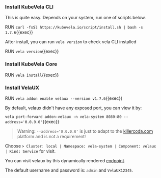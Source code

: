 ### Install KubeVela CLI

This is quite easy. Depends on your system, run one of scripts below.

RUN `curl -fsSl https://kubevela.io/script/install.sh | bash -s 1.7.6`{{exec}}

After install, you can run `vela version` to check vela CLI installed

RUN `vela version`{{exec}}

### Install KubeVela Core

RUN `vela install`{{exec}}

### Install VelaUX

RUN `vela addon enable velaux --version v1.7.6`{{exec}}

By default, velaux didn't have any exposed port, you can view it by:

`vela port-forward addon-velaux -n vela-system 8080:80 --address='0.0.0.0'`{{exec}}

>Warning: `--address='0.0.0.0'` is just to adapt to the [killercoda.com](https://github.com/killercoda/scenario-examples/blob/main/network-traffic/step1.md) platform and is not a requirement!

Choose `> Cluster: local | Namespace: vela-system | Component: velaux | Kind: Service` for visit.

You can visit velaux by this dynamically rendered [endpoint]({{TRAFFIC_HOST1_8080}}).

The default username and password is: `admin` and `VelaUX12345`.